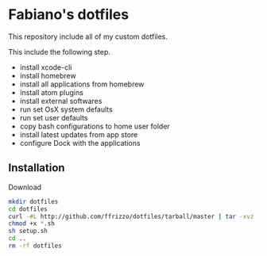# Fabiano's dotfiles
This repository include all of my custom dotfiles.

This include the following step.
  * install xcode-cli
  * install homebrew
  * install all applications from homebrew
  * install atom plugins
  * install external softwares
  * run set OsX system defaults
  * run set user defaults
  * copy bash configurations to home user folder
  * install latest updates from app store
  * configure Dock with the applications

## Installation

Download
```bash
mkdir dotfiles
cd dotfiles
curl -#L http://github.com/ffrizzo/dotfiles/tarball/master | tar -xvz --strip-components 1
chmod +x *.sh
sh setup.sh
cd ..
rm -rf dotfiles
```
